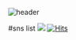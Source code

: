 ![header](https://capsule-render.vercel.app/api?type=waving&color=C6BBB7&height=300&section=header&text=jhy's%20GitHub&animation=fadeIn&fontSize=90)

#sns list
<a href="https://velog.io/@gpdbs2" target="_blank"><img src="https://img.shields.io/badge/Velog-fffff?style=flat-square&logo=Velog&logoColor=black"/></a>
[![Hits](https://hits.seeyoufarm.com/api/count/incr/badge.svg?url=https%3A%2F%2Fgithub.com%2FgPdbs2%2Fhit-counter&count_bg=%239693B0&title_bg=%23555555&icon=&icon_color=%23E7E7E7&title=hits&edge_flat=false)](https://hits.seeyoufarm.com)
